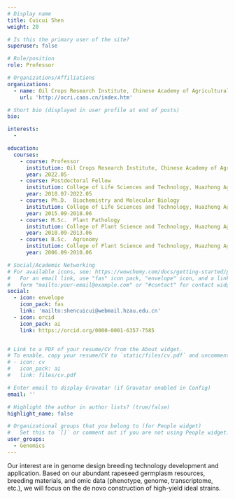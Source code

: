 ```yaml
---
# Display name
title: Cuicui Shen
weight: 20

# Is this the primary user of the site?
superuser: false

# Role/position
role: Professor          

# Organizations/Affiliations
organizations:
  - name: Oil Crops Research Institute, Chinese Academy of Agricultural Sciences
    url: 'http://ocri.caas.cn/index.htm'

# Short bio (displayed in user profile at end of posts)
bio: 

interests:
  - 

education:
  courses:
    - course: Professor          
      institution: Oil Crops Research Institute, Chinese Academy of Agricultural Sciences
      year: 2022.05-      
    - course: Postdoctoral Fellow
      institution: College of Life Sciences and Technology, Huazhong Agricultural University, Wuhan, P. R. China.
      year: 2018.07-2022.05   
    - course: Ph.D.  Biochemistry and Molecular Biology
      institution: College of Life Sciences and Technology, Huazhong Agricultural University, Wuhan, P. R. China.
      year: 2015.09-2018.06   
    - course: M.Sc.  Plant Pathology
      institution: College of Plant Science and Technology, Huazhong Agricultural University, Wuhan, P. R. China.
      year: 2010.09-2013.06   
    - course: B.Sc.  Agronomy
      institution: College of Plant Science and Technology, Huazhong Agricultural University, Wuhan, P. R. China.
      year: 2006.09-2010.06   

# Social/Academic Networking
# For available icons, see: https://wowchemy.com/docs/getting-started/page-builder/#icons
#   For an email link, use "fas" icon pack, "envelope" icon, and a link in the
#   form "mailto:your-email@example.com" or "#contact" for contact widget.
social:
  - icon: envelope
    icon_pack: fas
    link: 'mailto:shencuicui@webmail.hzau.edu.cn'
  - icon: orcid
    icon_pack: ai
    link: https://orcid.org/0000-0001-6357-7585


# Link to a PDF of your resume/CV from the About widget.
# To enable, copy your resume/CV to `static/files/cv.pdf` and uncomment the lines below.
# - icon: cv
#   icon_pack: ai
#   link: files/cv.pdf

# Enter email to display Gravatar (if Gravatar enabled in Config)
email: ''

# Highlight the author in author lists? (true/false)
highlight_name: false

# Organizational groups that you belong to (for People widget)
#   Set this to `[]` or comment out if you are not using People widget.
user_groups:
  - Genomics
---
```


Our interest are in genome design breeding technology development and application. 
Based on our abundant rapeseed germplasm resources, breeding materials, and omic data (phenotype, genome, transcriptome, etc.), we will focus on the de novo construction of high-yield ideal strains.

